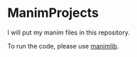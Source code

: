 # ManimProjects

I will put my manim files in this repository.

To run the code, please use [manimlib](https://github.com/3b1b/manim).
